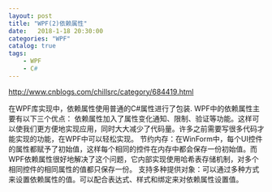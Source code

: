 ```yaml
---  
layout: post  
title: "WPF(2)依赖属性"  
date:   2018-1-18 20:30:00   
categories: "WPF"  
catalog: true  
tags:   
    - WPF  
    - C# 
---  
```

  
 
 
http://www.cnblogs.com/chillsrc/category/684419.html

在WPF库实现中，依赖属性使用普通的C#属性进行了包装. WPF中的依赖属性主要有以下三个优点：
依赖属性加入了属性变化通知、限制、验证等功能。这样可以使我们更方便地实现应用，同时大大减少了代码量。许多之前需要写很多代码才能实现的功能，在WPF中可以轻松实现。
节约内存：在WinForm中，每个UI控件的属性都赋予了初始值，这样每个相同的控件在内存中都会保存一份初始值。而WPF依赖属性很好地解决了这个问题，它内部实现使用哈希表存储机制，对多个相同控件的相同属性的值都只保存一份。
支持多种提供对象：可以通过多种方式来设置依赖属性的值。可以配合表达式、样式和绑定来对依赖属性设置值。
